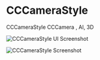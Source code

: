 # CCCameraStyle

CCCameraStyle CCCamera , AI, 3D

![CCCameraStyle UI Screenshot](https://raw.github.com/ccworld1000/CCCameraStyle/main/ui.jpg?raw=true)


![CCCameraStyle Screenshot](https://raw.github.com/ccworld1000/CCCameraStyle/main/AI.gif?raw=true)
